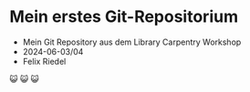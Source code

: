 # Mein erstes Git-Repositorium

- Mein Git Repository aus dem Library Carpentry Workshop
- 2024-06-03/04
- Felix Riedel

:smiley_cat: :smiley_cat: :smiley_cat:
